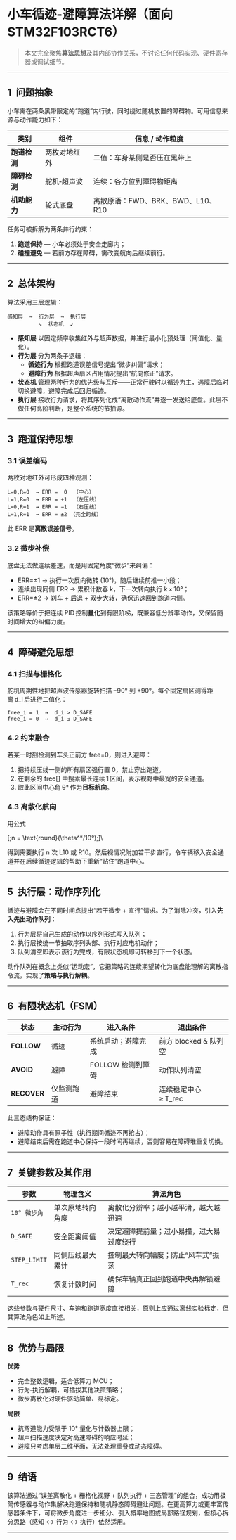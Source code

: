# 小车循迹‑避障算法详解（面向 STM32F103RCT6）

> 本文完全聚焦**算法思想**及其内部协作关系，不讨论任何代码实现、硬件寄存器或调试细节。

------

## 1 问题抽象

小车需在两条黑带限定的“跑道”内行驶，同时绕过随机放置的障碍物。可用信息来源与动作能力如下：

| 类别         | 组件         | 信息 / 动作粒度                   |
| ------------ | ------------ | --------------------------------- |
| **跑道检测** | 两枚对地红外 | 二值：车身某侧是否压在黑带上      |
| **障碍检测** | 舵机‑超声波  | 连续：各方位到障碍物距离          |
| **机动能力** | 轮式底盘     | 离散原语：FWD、BRK、BWD、L10、R10 |

任务可被拆解为两条并行约束：

1. **跑道保持** — 小车必须处于安全走廊内；
2. **碰撞避免** — 若前方存在障碍，需改变航向后继续前行。

------

## 2 总体架构

算法采用三层逻辑：

```
感知层  →  行为层  →  执行层
          ↘  状态机  ↙
```

- **感知层** 以固定频率收集红外与超声数据，并进行最小化预处理（阈值化、量化）。
- **行为层** 分为两条子逻辑：
  - **循迹行为** 根据跑道误差信号提出“微步纠偏”请求；
  - **避障行为** 根据超声扇区占用情况提出“航向修正”请求。
- **状态机** 管理两种行为的优先级与互斥——正常行驶时以循迹为主，遇障后临时切换避障，避障完成后回归循迹。
- **执行层** 接收行为请求，将其序列化成“离散动作流”并逐一发送给底盘。此层不做任何高阶判断，是整个系统的节拍源。

------

## 3 跑道保持思想

### 3.1 误差编码

两枚对地红外可形成四种观测：

```
L=0,R=0  → ERR =  0  （中心）
L=1,R=0  → ERR = +1  （左压线）
L=0,R=1  → ERR = −1  （右压线）
L=1,R=1  → ERR = ±2 （完全跨线）
```

此 ERR 是**离散误差信号**。

### 3.2 微步补偿

底盘无法做连续差速，而是用固定角度“微步”来纠偏：

- ERR=±1 → 执行一次反向微转 (10°)，随后继续前推一小段；
- 连续出现同侧 ERR → 累积计数器 k，下一次转向执行 k × 10°；
- ERR=±2 → 刹车 + 后退 + 双步大转，确保迅速回到跑道内侧。

该策略等价于把连续 PID 控制**量化**到有限阶梯，既兼容低分辨率动作，又保留随时间增大的纠偏力度。

------

## 4 障碍避免思想

### 4.1 扫描与栅格化

舵机周期性地把超声波传感器旋转扫描 −90° 到 +90°。每个固定扇区测得距离 d_i 后进行二值化：

```
free_i = 1  ↔  d_i > D_SAFE
free_i = 0  ↔  d_i ≤ D_SAFE
```

### 4.2 约束融合

若某一时刻检测到车头正前方 free=0，则进入避障：

1. 把持续压线一侧的所有扇区强行置 0，禁止穿出跑道。
2. 在剩余的 free[] 中搜索最长连续 1 区间，表示视野中最宽的安全通道。
3. 取此区间中心角 θ* 作为**目标航向**。

### 4.3 离散化航向

用公式

[;n = \text{round}(\theta^*/10°);]\

得到需要执行 n 次 L10 或 R10。然后视情况附加若干步直行，令车辆移入安全通道并在后续循迹逻辑的帮助下重新“贴住”跑道中心。

------

## 5 执行层：动作序列化

循迹与避障会在不同时间点提出“若干微步 + 直行”请求。为了消除冲突，引入**先入先出动作队列**：

1. 行为层将自己生成的动作以序列形式写入队列；
2. 执行层按统一节拍取序列头部、执行对应电机动作；
3. 队列清空即表示该行为完成，有限状态机即可转移到下一个状态。

动作队列在概念上类似“运动宏”，它把策略的连续期望转化为底盘能理解的离散指令流，实现了**策略与执行解耦**。

------

## 6 有限状态机（FSM）

| 状态        | 主动行为   | 进入条件           | 退出条件              |
| ----------- | ---------- | ------------------ | --------------------- |
| **FOLLOW**  | 循迹       | 系统启动；避障完成 | 前方 blocked & 队列空 |
| **AVOID**   | 避障       | FOLLOW 检测到障碍  | 动作队列清空          |
| **RECOVER** | 仅监测跑道 | 避障结束           | 连续稳定中心 ≥ T_rec  |

此三态结构保证：

- 避障动作具有原子性（执行期间循迹不再抢占）；
- 避障结束后需在跑道中心保持一段时间再继续，否则容易在障碍堆重复切换。 

------

## 7 关键参数及其作用

| 参数         | 物理含义         | 算法角色                                 |
| ------------ | ---------------- | ---------------------------------------- |
| `10° 微步角` | 单次原地转向角度 | 离散化分辨率；越小越平滑，越大越迅速     |
| `D_SAFE`     | 安全距离阈值     | 决定避障提前量；过小易撞，过大易过度绕行 |
| `STEP_LIMIT` | 同侧压线最大累计 | 控制最大转向幅度；防止“风车式”振荡       |
| `T_rec`      | 恢复计数时间     | 确保车辆真正回到跑道中央再解锁避障       |

这些参数与硬件尺寸、车速和跑道宽度直接相关，原则上应通过离线实验标定，但其算法角色如上所述。

------

## 8 优势与局限

**优势**

- 完全整数逻辑，适合低算力 MCU；
- 行为‑执行解耦，可插拔其他决策策略；
- 微步离散化对硬件驱动简单、易标定。

**局限**

- 抗弯道能力受限于 10° 量化与计数器上限；
- 超声扫描速度决定对高速障碍的响应时延；
- 避障只考虑单层二维平面，无法处理重叠或动态障碍。

------

## 9 结语

该算法通过“误差离散化 + 栅格化视野 + 队列执行 + 三态管理”的组合，成功用极简传感器与动作集解决跑道保持和随机静态障碍避让问题。在更高算力或更丰富传感器条件下，可将微步角度进一步细分、引入概率地图或局部路径规划，但核心拆分思路（感知 ↔ 行为 ↔ 执行）依然适用。

---
